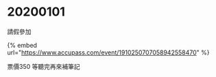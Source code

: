 # 20200101

請假參加

{% embed url="https://www.accupass.com/event/1910250707058942558470" %}

票價350 等聽完再來補筆記

